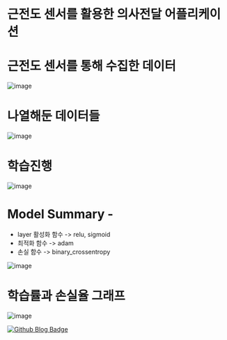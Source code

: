 # 근전도 센서를 활용한 의사전달 어플리케이션



# 근전도 센서를 통해 수집한 데이터
![image](https://user-images.githubusercontent.com/58021968/107849178-e2f91580-6e3c-11eb-9ff5-54fbabb1320f.png)

# 나열해둔 데이터들 
![image](https://user-images.githubusercontent.com/58021968/107849187-f1dfc800-6e3c-11eb-8dab-bff433435986.png)

# 학습진행
![image](https://user-images.githubusercontent.com/58021968/107849206-1e93df80-6e3d-11eb-95ea-6005c260dde2.png)

# Model Summary - 
- layer 활성화 함수 -> relu, sigmoid
- 최적화 함수 -> adam
- 손실 함수 -> binary_crossentropy

![image](https://user-images.githubusercontent.com/58021968/107849201-1176f080-6e3d-11eb-8f82-9e76ed73915b.png)

# 학습률과 손실율 그래프
![image](https://user-images.githubusercontent.com/58021968/107849111-5baba200-6e3c-11eb-81ec-5b9f9acf8b71.png)


[![Github Blog Badge](http://img.shields.io/badge/-Tech%20blog-black?style=flat-square&logo=github&link=https://wlwlsus.github.io/)](https://wlwlsus.github.io/)
